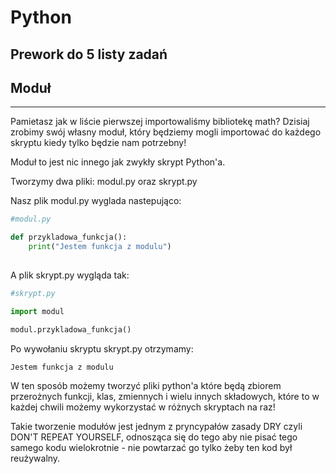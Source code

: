 
# Python
## Prework do 5 listy zadań 

## Moduł

---

Pamietasz jak w liście pierwszej importowaliśmy bibliotekę math? Dzisiaj zrobimy swój własny moduł, który będziemy mogli importować do każdego skryptu kiedy tylko będzie nam potrzebny!

Moduł to jest nic innego jak zwykły skrypt Python'a.

Tworzymy dwa pliki: modul.py oraz skrypt.py

Nasz plik modul.py wyglada nastepująco:

```python
#modul.py

def przykladowa_funkcja():
    print("Jestem funkcja z modulu")
    
```

A plik skrypt.py wygląda tak:

```python
#skrypt.py

import modul

modul.przykladowa_funkcja()
```

Po wywołaniu skryptu skrypt.py otrzymamy:

```Jestem funkcja z modulu```

W ten sposób możemy tworzyć pliki python'a które będą zbiorem przerożnych funkcji, klas, zmiennych i wielu innych składowych, które to w każdej chwili możemy wykorzystać w różnych skryptach na raz!  

Takie tworzenie modułów jest jednym z pryncypałów zasady DRY czyli DON'T REPEAT YOURSELF, odnosząca się do tego aby nie pisać tego samego kodu wielokrotnie - nie powtarzać go tylko żeby ten kod był reużywalny.